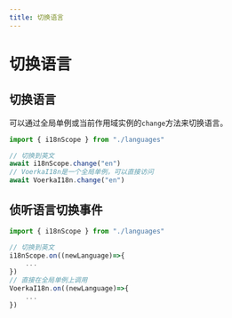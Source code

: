 ```yaml
---
title: 切换语言
---
```

# 切换语言

## 切换语言

可以通过全局单例或当前作用域实例的`change`方法来切换语言。

```javascript
import { i18nScope } from "./languages"

// 切换到英文
await i18nScope.change("en")
// VoerkaI18n是一个全局单例，可以直接访问
await VoerkaI18n.change("en")
```

## 侦听语言切换事件

```javascript
import { i18nScope } from "./languages"

// 切换到英文
i18nScope.on((newLanguage)=>{
    ...
})
// 直接在全局单例上调用
VoerkaI18n.on((newLanguage)=>{
    ...
})
```